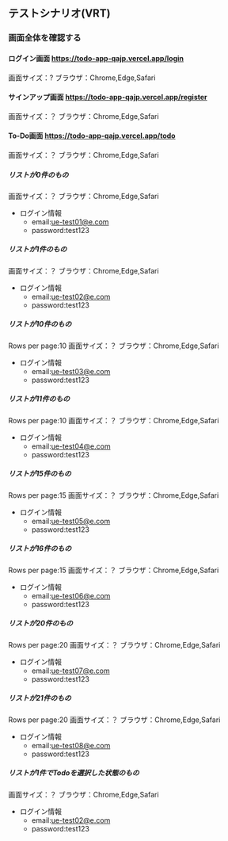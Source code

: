 ## テストシナリオ(VRT)
### 画面全体を確認する
#### ログイン画面 https://todo-app-qajp.vercel.app/login
画面サイズ：?
ブラウザ：Chrome,Edge,Safari
#### サインアップ画面 https://todo-app-qajp.vercel.app/register
画面サイズ：？
ブラウザ：Chrome,Edge,Safari
#### To-Do画面 https://todo-app-qajp.vercel.app/todo
画面サイズ：？
ブラウザ：Chrome,Edge,Safari
##### リストが0件のもの
画面サイズ：？
ブラウザ：Chrome,Edge,Safari
* ログイン情報
  * email:ue-test01@e.com
  * password:test123

##### リストが1件のもの
画面サイズ：？
ブラウザ：Chrome,Edge,Safari
* ログイン情報
  * email:ue-test02@e.com
  * password:test123
##### リストが10件のもの
Rows per page:10
画面サイズ：？
ブラウザ：Chrome,Edge,Safari
* ログイン情報
  * email:ue-test03@e.com
  * password:test123

##### リストが11件のもの
Rows per page:10
画面サイズ：？
ブラウザ：Chrome,Edge,Safari
* ログイン情報
  * email:ue-test04@e.com
  * password:test123

##### リストが15件のもの
Rows per page:15
画面サイズ：？
ブラウザ：Chrome,Edge,Safari
* ログイン情報
  * email:ue-test05@e.com
  * password:test123

##### リストが16件のもの
Rows per page:15
画面サイズ：？
ブラウザ：Chrome,Edge,Safari
* ログイン情報
  * email:ue-test06@e.com
  * password:test123

##### リストが20件のもの
Rows per page:20
画面サイズ：？
ブラウザ：Chrome,Edge,Safari
* ログイン情報
  * email:ue-test07@e.com
  * password:test123

##### リストが21件のもの
Rows per page:20
画面サイズ：？
ブラウザ：Chrome,Edge,Safari
* ログイン情報
  * email:ue-test08@e.com
  * password:test123

##### リストが1件でTodoを選択した状態のもの
画面サイズ：？
ブラウザ：Chrome,Edge,Safari
* ログイン情報
  * email:ue-test02@e.com
  * password:test123